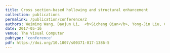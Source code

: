 ```yaml
---
title: Cross section-based hollowing and structural enhancement
collection: publications
permalink: /publication/conference/2
authors: Weiming Wang, Baojun Li,  <b>Sicheng Qian</b>, Yong-Jin Liu, Charlie C. L. Wang, Ligang Liu, Baocai Yin, Xiuping Liu
date: 2017-05-16
venue: The Visual Computer
pubtype: 'conference'
pdf: https://doi.org/10.1007/s00371-017-1386-5
---
```


<!-- paperurl: 'http://academicpages.github.io/files/paper1.pdf'
citation: 'Your Name, You. (2009). &quot;Paper Title Number 1.&quot; <i>Journal 1</i>. 1(1).' -->
<!-- [Download paper here](http://academicpages.github.io/files/paper1.pdf) -->

